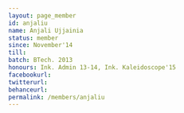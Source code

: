 ```yaml
---
layout: page_member
id: anjaliu
name: Anjali Ujjainia
status: member
since: November'14
till: 
batch: BTech. 2013
honours: Ink. Admin 13-14, Ink. Kaleidoscope'15
facebookurl:
twitterurl:
behanceurl:
permalink: /members/anjaliu
---
```

